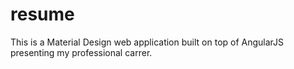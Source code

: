 # resume
This is a Material Design web application built on top of AngularJS presenting my professional carrer.

